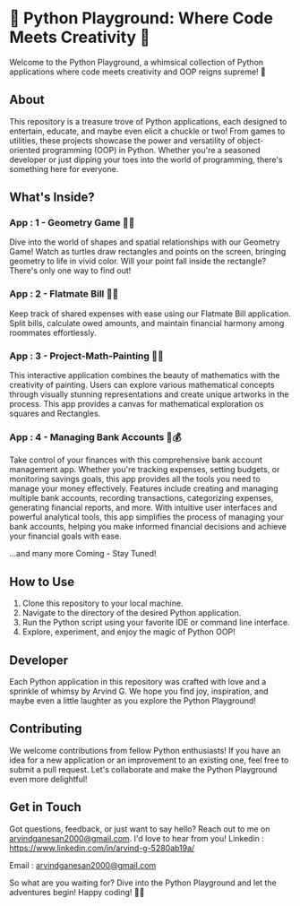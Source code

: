 # 🐍 Python Playground: Where Code Meets Creativity 🎨

Welcome to the Python Playground, a whimsical collection of Python applications where code meets creativity and OOP reigns supreme! 🎉

## About

This repository is a treasure trove of Python applications, each designed to entertain, educate, and maybe even elicit a chuckle or two! From games to utilities, these projects showcase the power and versatility of object-oriented programming (OOP) in Python. Whether you're a seasoned developer or just dipping your toes into the world of programming, there's something here for everyone.

## What's Inside?

### App : 1  -  Geometry Game 📐🐢

Dive into the world of shapes and spatial relationships with our Geometry Game! Watch as turtles draw rectangles and points on the screen, bringing geometry to life in vivid color. Will your point fall inside the rectangle? There's only one way to find out!

### App : 2 -  Flatmate Bill 💼📝
Keep track of shared expenses with ease using our Flatmate Bill application. Split bills, calculate owed amounts, and maintain financial harmony among roommates effortlessly.

### App : 3 -  Project-Math-Painting 🎨😄
This interactive application combines the beauty of mathematics with the creativity of painting. Users can explore various mathematical concepts through visually stunning representations and create unique artworks in the process. This app provides a canvas for mathematical exploration os squares and Rectangles.

### App : 4 -  Managing Bank Accounts 🤑💰
Take control of your finances with this comprehensive bank account management app. Whether you're tracking expenses, setting budgets, or monitoring savings goals, this app provides all the tools you need to manage your money effectively. Features include creating and managing multiple bank accounts, recording transactions, categorizing expenses, generating financial reports, and more. With intuitive user interfaces and powerful analytical tools, this app simplifies the process of managing your bank accounts, helping you make informed financial decisions and achieve your financial goals with ease.


...and many more Coming - Stay Tuned!

## How to Use

1. Clone this repository to your local machine.
2. Navigate to the directory of the desired Python application.
3. Run the Python script using your favorite IDE or command line interface.
4. Explore, experiment, and enjoy the magic of Python OOP!

## Developer

Each Python application in this repository was crafted with love and a sprinkle of whimsy by Arvind G. We hope you find joy, inspiration, and maybe even a little laughter as you explore the Python Playground!

## Contributing

We welcome contributions from fellow Python enthusiasts! If you have an idea for a new application or an improvement to an existing one, feel free to submit a pull request. Let's collaborate and make the Python Playground even more delightful!

## Get in Touch

Got questions, feedback, or just want to say hello? Reach out to me on arvindganesan2000@gmail.com. I'd love to hear from you!
Linkedin : https://www.linkedin.com/in/arvind-g-5280ab19a/

Email : arvindganesan2000@gmail.com



So what are you waiting for? Dive into the Python Playground and let the adventures begin! Happy coding! 🚀✨

